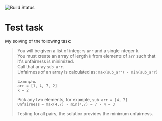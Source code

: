 ![Build Status](https://github.com/MoodyReaper/python-array-unfairness/workflows/poetry/badge.svg)

# Test task

My solving of the following task:

> You will be given a list of integers `arr` and a single integer `k`.  
> You must create an array of length `k` from elements of `arr` such that it's unfairness is minimized.  
> Call that array `sub_arr`.  
> Unfairness of an array is calculated as: `max(sub_arr) - min(sub_arr)`
>
> Example:  
> `arr = [1, 4, 7, 2]`  
> `k = 2`
>
> Pick any two elements, for example, `sub_arr = [4, 7]`  
> `Unfairness = max(4,7) - min(4,7) = 7 - 4 = 3`
>
> Testing for all pairs, the solution provides the minimum unfairness.
